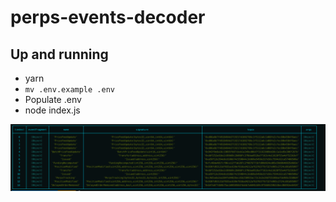 # perps-events-decoder

## Up and running

- yarn
- `mv .env.example .env`
- Populate .env
- node index.js <tx hash>

![Image Description](example.png)
